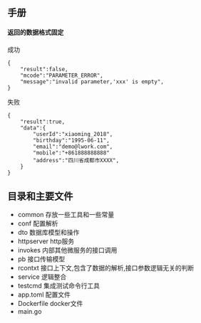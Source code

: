 手册
---------------



#### 返回的数据格式固定

成功
```
{
    "result":false,
    "mcode":"PARAMETER_ERROR",
    "message":"invalid parameter,'xxx' is empty",
}
```

失败
```
{
    "result":true,
    "data":{
        "userId":"xiaoming_2018",
        "birthday":"1995-06-11",
        "email":"demo@lwork.com",
        "mobile":"+861888888888"
        "address":"四川省成都市XXXX",
    }
}
```

目录和主要文件
------------
- common 存放一些工具和一些常量  
- conf 配置解析  
- dto 数据库模型和操作  
- httpserver http服务  
- invokes 内部其他微服务的接口调用  
- pb 接口传输模型  
- rcontxt 接口上下文,包含了数据的解析,接口参数逻辑无关的判断  
- service 逻辑整合  
- testcmd 集成测试命令行工具  
- app.toml 配置文件  
- Dockerfile docker文件  
- main.go  